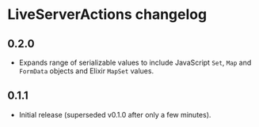 # LiveServerActions changelog

## 0.2.0

* Expands range of serializable values to include JavaScript `Set`, `Map` and
`FormData` objects and Elixir `MapSet` values.

## 0.1.1

* Initial release (superseded v0.1.0 after only a few minutes).
